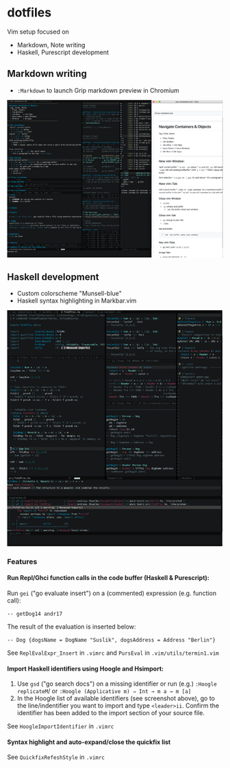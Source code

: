 # dotfiles

Vim setup focused on
  * Markdown, Note writing
  * Haskell, Purescript development

## Markdown writing
  * `:Markdown` to launch Grip markdown preview in Chromium

![Screenshot Markdown](.vim/screenshots/ScreenShot-2019-01-27-markdown.png)


## Haskell development

  * Custom colorscheme "Munsell-blue"
  * Haskell syntax highlighting in Markbar.vim


![Screenshot Haskell](.vim/screenshots/ScreenShot-2019-01-27-haskell.png)


### Features

#### Run Repl/Ghci function calls in the code buffer (Haskell & Purescript):

Run `gei` ("go evaluate insert") on a (commented) expression (e.g. function call):

```
-- getDog14 andr17
```
The result of the evaluation is inserted below:
```
-- Dog {dogsName = DogName "Suslik", dogsAddress = Address "Berlin"}
```
See `ReplEvalExpr_Insert` in `.vimrc` and `PursEval` in `.vim/utils/termin1.vim`

#### Import Haskell identifiers using Hoogle and Hsimport:
1. Use `gsd` ("go search docs") on a missing identifier or run (e.g.) `:Hoogle replicateM`/ or `:Hoogle (Applicative m) ⇒ Int → m a → m [a]`
2. In the Hoogle list of available identifiers (see screenshot above), go to the line/indentifier you want to import and type `<leader>ii`. Confirm the identifier has been added to the import section of your source file.

See `HoogleImportIdentifier` in `.vimrc`

#### Syntax highlight and auto-expand/close the quickfix list
See `QuickfixRefeshStyle` in `.vimrc`



